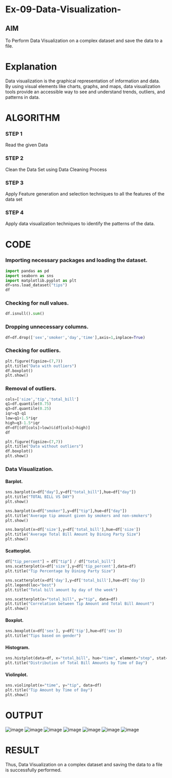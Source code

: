 # Ex-09-Data-Visualization-

## AIM
To Perform Data Visualization on a complex dataset and save the data to a file. 

# Explanation
Data visualization is the graphical representation of information and data. By using visual elements like charts, graphs, and maps, data visualization tools provide an accessible way to see and understand trends, outliers, and patterns in data.

# ALGORITHM
### STEP 1
Read the given Data
### STEP 2
Clean the Data Set using Data Cleaning Process
### STEP 3
Apply Feature generation and selection techniques to all the features of the data set
### STEP 4
Apply data visualization techniques to identify the patterns of the data.


# CODE
### Importing necessary packages and loading the dataset.
```python
import pandas as pd
import seaborn as sns
import matplotlib.pyplot as plt
df=sns.load_dataset("tips")
df
```
### Checking for null values.
```python
df.isnull().sum()
```
### Dropping unnecessary columns.
```python
df=df.drop(['sex','smoker','day','time'],axis=1,inplace=True)
```
### Checking for outliers.
```python
plt.figure(figsize=(7,7))
plt.title("Data with outliers")
df.boxplot()
plt.show()
```
### Removal of outliers.
```python
cols=['size','tip','total_bill']
q1=df.quantile(0.75)
q3=df.quantile(0.25)
iqr=q3-q1
low=q1+1.5*iqr
high=q3-1.5*iqr
df=df[(df[cols]>low)&(df[cols]<high)]
df
```
```python
plt.figure(figsize=(7,7))
plt.title("Data without outliers")
df.boxplot()
plt.show()
```
### Data Visualization.
#### Barplot.
```python
sns.barplot(x=df["day"],y=df["total_bill"],hue=df["day"])
plt.title("TOTAL BILL VS DAY")
plt.show()
```
```python
sns.barplot(x=df["smoker"],y=df["tip"],hue=df["day"])
plt.title("Average tip amount given by smokers and non-smokers")
plt.show()
```
```python
sns.barplot(x=df['size'],y=df['total_bill'],hue=df['size'])
plt.title("Average Total Bill Amount by Dining Party Size")
plt.show()
```
#### Scatterplot.
```python
df["tip_percent"] = df["tip"] / df["total_bill"]
sns.scatterplot(x=df['size'],y=df['tip_percent'],data=df)
plt.title("Tip Percentage by Dining Party Size")
```
```python
sns.scatterplot(x=df['day'],y=df['total_bill'],hue=df['day'])
plt.legend(loc="best")
plt.title("Total bill amount by day of the week")
```
```python
sns.scatterplot(x="total_bill", y="tip", data=df)
plt.title("Correlation between Tip Amount and Total Bill Amount")
plt.show()
```
#### Boxplot.
```python
sns.boxplot(x=df['sex'], y=df['tip'],hue=df['sex'])
plt.title("Tips based on gender")
```
#### Histogram.
```python
sns.histplot(data=df, x="total_bill", hue="time", element="step", stat="density")
plt.title("Distribution of Total Bill Amounts by Time of Day")
```
#### Violinplot.
```python
sns.violinplot(x="time", y="tip", data=df)
plt.title("Tip Amount by Time of Day")
plt.show()
```
# OUTPUT
![image](./s1.png)
![image](./s2.png)
![image](./s3.png)
![image](./s4.png)
![image](./s5.png)
![image](./s6.png)
![image](./s7.png)

# RESULT
Thus, Data Visualization on a complex dataset and saving the data to a file is successfully performed. 
